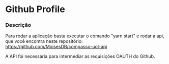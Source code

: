 # Github Profile

### Descrição

Para rodar a aplicação basta executar o comando "yarn start" e rodar a api, que você encontra neste repositório: https://github.com/MoisesDB/compasso-uol-api

A API foi necessária para intermediar as requisições OAUTH do Github.